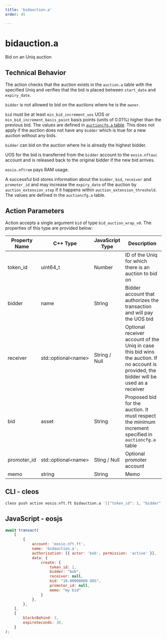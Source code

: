 ```yaml
---
title: 'bidauction.a'
order: 45

---
```


# bidauction.a

Bid on an Uniq auction

## Technical Behavior

The action checks that the auction exists in the `auction.a` table with the specified Uniq and verifies that the bid is placed between `start_date` and `expiry_date`.

`bidder` is not allowed to bid on the auctions where he is the `owner`.

`bid` must be at least `min_bid_increment_uos` UOS or `min_bid_increment_basis_point` basis points (units of 0.01%) higher than the previous bid. The values are defined in [`auctioncfg.a` table](../nft-tables.md#auctioncfg-a). This does not apply if the auction does not have any `bidder` which is true for a new auction without any bids.

`bidder` can bid on the auction where he is already the highest bidder.

UOS for the bid is transferred from the `bidder` account to the `eosio.nftauc` account and is released back to the original bidder if the new bid arrives.

`eosio.nftram` pays RAM usage.

A successful bid stores information about the `bidder`, `bid`, `receiver` and `promoter_id` and may increase the `expiry_date` of the auction by `auction_extension_step` if it happens within `auction_extension_threshold`. The values are defined in the `auctioncfg.a` table.

## Action Parameters

Action accepts a single argument `bid` of type `bid_auction_wrap_v0`. The properties of this type are provided below:

| Property Name | C++ Type             | JavaScript Type | Description                                                                                                                               |
| ------------- | -------------------- | --------------- | ----------------------------------------------------------------------------------------------------------------------------------------- |
| token_id      | uint64_t             | Number          | ID of the Uniq for which there is an auction to bid on                                                                                    |
| bidder        | name                 | String          | Bidder account that authorizes the transaction and will pay the UOS bid                                                                   |
| receiver      | std::optional\<name> | String / Null   | Optional receiver account of the Uniq in case this bid wins the auction. If no account is provided, the bidder will be used as a receiver |
| bid           | asset                | String          | Proposed bid for the auction. It must respect the minimum increment specified in `auctioncfg.a` table                                     |
| promoter_id   | std::optional\<name> | Sting / Null    | Optional promoter account                                                                                                                 |
| memo          | string               | String          | Memo                                                                                                                                      |

## CLI - cleos

```bash
cleos push action eosio.nft.ft bidauction.a '[{"token_id": 1, "bidder": "bob", "receiver": null, "bid": "10.00000000 UOS", "promoter_id": null, "memo": "my bid"}]' -p bob@active
```

## JavaScript - eosjs

```js
await transact(
    [
        {
            account: 'eosio.nft.ft',
            name: 'bidauction.a',
            authorization: [{ actor: 'bob', permission: 'active' }],
            data: {
                create: {
                    token_id: 1,
                    bidder: "bob",
                    receiver: null,
                    bid: "10.00000000 UOS",
                    promoter_id: null,
                    memo: "my bid"
                }
            },
        },
    ],
    {
        blocksBehind: 3,
        expireSeconds: 30,
    }
);
```
